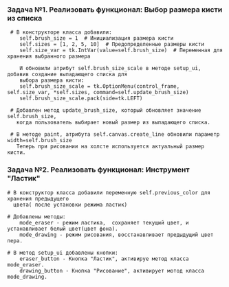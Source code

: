 ###  Задача №1. Реализовать функционал: Выбор размера кисти из списка

     # В конструкторе класса добавили:
        self.brush_size = 1  # Инициализация размера кисти
        self.sizes = [1, 2, 5, 10]  # Предопределенные размеры кисти
        self.size_var = tk.IntVar(value=self.brush_size)  # Переменная для хранения выбранного размера
        
        И обновили атрибут self.brush_size_scale в методе setup_ui, добавив создание выпадающего списка для 
        выбора размера кисти:
        self.brush_size_scale = tk.OptionMenu(control_frame, self.size_var, *self.sizes, command=self.update_brush_size)
        self.brush_size_scale.pack(side=tk.LEFT)

     # Добавлен метод update_brush_size, который обновляет значение self.brush_size, 
       когда пользователь выбирает новый размер из выпадающего списка.

     # В методе paint, атрибута self.canvas.create_line обновили параметр width=self.brush_size
       Теперь при рисовании на холсте используется актуальный размер кисти.


###  Задача №2. Реализовать функционал: Инструмент "Ластик"
    # В конструктор класса добавили переменную self.previous_color для хранения предыдущего 
      цвета( после установки режима ластик)
    
    # Добавлены методы:
        mode_eraser - режим ластика,  сохраняет текущий цвет, и устанавливает белый цвет(цвет фона).
        mode_drawing - режим рисования, восстанавливает предыдущий цвет пера.

    # В метод setup_ui добавлены кнопки:
        eraser_button - Кнопка "Ластик", активируе метод класса mode_eraser.
        drawing_button - Кнопка "Рисование", активирует мотод класса mode_drawing.